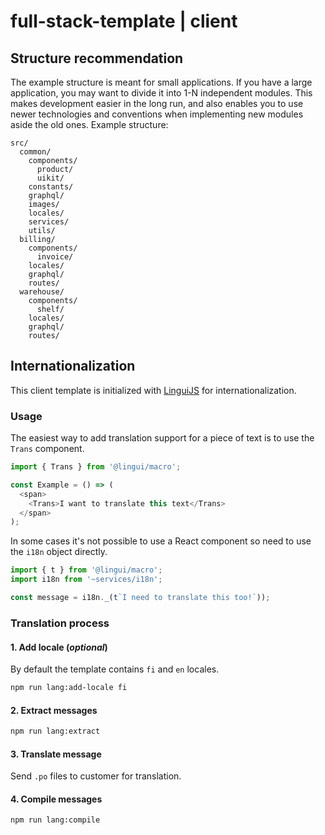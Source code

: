 # full-stack-template | client

## Structure recommendation

The example structure is meant for small applications. If you have a large application, you may want to divide it into 1-N independent modules. This makes development easier in the long run, and also enables you to use newer technologies and conventions when implementing new modules aside the old ones. Example structure:

```
src/
  common/
    components/
      product/
      uikit/
    constants/
    graphql/
    images/
    locales/
    services/
    utils/
  billing/
    components/
      invoice/
    locales/
    graphql/
    routes/
  warehouse/
    components/
      shelf/
    locales/
    graphql/
    routes/
```

## Internationalization

This client template is initialized with [LinguiJS](https://lingui.js.org/index.html) for internationalization.

### Usage

The easiest way to add translation support for a piece of text is to use the `Trans` component.

```js
import { Trans } from '@lingui/macro';

const Example = () => (
  <span>
    <Trans>I want to translate this text</Trans>
  </span>
);
```

In some cases it's not possible to use a React component so need to use the `i18n` object directly.

```js
import { t } from '@lingui/macro';
import i18n from '~services/i18n';

const message = i18n._(t`I need to translate this too!`));
```

### Translation process

#### 1. Add locale (_optional_)

By default the template contains `fi` and `en` locales.

```sh
npm run lang:add-locale fi
```

#### 2. Extract messages

```sh
npm run lang:extract
```

#### 3. Translate message

Send `.po` files to customer for translation.

#### 4. Compile messages

```sh
npm run lang:compile
```
